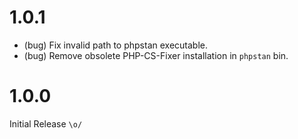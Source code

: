 1.0.1
=====

* (bug) Fix invalid path to phpstan executable.
* (bug) Remove obsolete PHP-CS-Fixer installation in `phpstan` bin.
 

1.0.0
=====

Initial Release `\o/`
